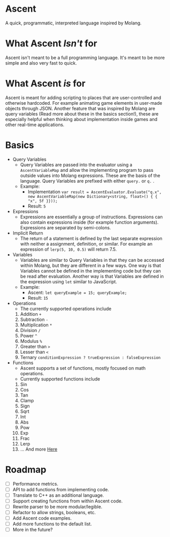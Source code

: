 # Ascent 
A quick, programmatic, interpreted language inspired by Molang.
# What Ascent *Isn't* for
Ascent isn't meant to be a full programming language. It's meant to be more simple and also very fast to quick.
# What Ascent *is* for
Ascent is meant for adding scripting to places that are user-controlled and otherwise hardcoded. For example animating game elements in user-made objects through JSON. Another feature that was inspired by Molang are query variables (Read more about these in the basics section!), these are especially helpful when thinking about implementation inside games and other real-time applications.
# Basics
- Query Variables
	- Query Variables are passed into the evaluator using a `AscentVariableMap` and allow the implementing program to pass outside values into Molang expressions. These are the basis of the language. Query Variables are prefixed with either `query.` or `q.` .
	- Example:
		- Implementation `var result = AscentEvaluator.Evaluate("q.x", new AscentVariableMap(new Dictionary<string, float>() { { "x", 5f }}));`
		- Result: `5`
- Expressions
	- Expressions are essentially a group of instructions. Expressions can also contain expressions inside (for example function arguments). Expressions are separated by semi-colons.
- Implicit Return
	- The return of a statement is defined by the last separate expression with neither a assignment, definition, or similar. For example an expression of `lerp(5, 10, 0.5)` will return 7.5.
- Variables
	- Variables are similar to Query Variables in that they can be accessed within Molang, but they are different in a few ways. One way is that Variables cannot be defined in the implementing code but they can be read after evaluation. Another way is that Variables are defined in the expression using `let` similar to JavaScript.
	- Example:
		- Ascent: `let queryExample = 15; queryExample;`
		- Result: `15`
- Operations
	- The currently supported operations include
	1.  Addition `+`
	2. Subtraction `-`
	3. Multiplication `*`
	4. Division `/`
	5. Power `^`
	6. Modulus `%`
	7. Greater than `>`
	8. Lesser than `<`
	9. Ternary `conditionExpression ? trueExpression : falseExpression`
- Functions
	- Ascent supports a set of functions, mostly focused on math operations.
	- Currently supported functions include
	1. Sin
	2. Cos
	3. Tan
	4. Clamp
	5. Sign
	6. Sqrt
	7. Int
	8. Abs
	9. Pow
	10. Exp
	11. Frac
	12. Lerp
	15. ... And more [Here](https://github.com/Futuremappermydud/AscentLanguage/blob/main/AscentLanguage/Lang/Functions/AscentFunctions.cs#L12)
# Roadmap
- [ ] Performance metrics.
- [ ] API to add functions from implementing code.
- [ ] Translate to C++ as an additional language.
- [ ] Support creating functions from within Ascent code.
- [ ] Rewrite parser to be more modular/legible.
- [ ] Refactor to allow strings, booleans, etc.
- [ ] Add Ascent code examples.
- [ ] Add more functions to the default list.
- [ ] More in the future?